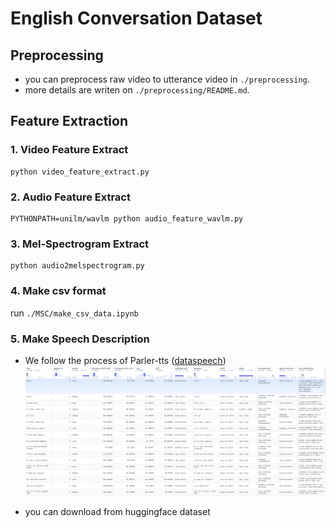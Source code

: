 # English Conversation Dataset

## Preprocessing
- you can preprocess raw video to utterance video in `./preprocessing`.
- more details are writen on  `./preprocessing/README.md`.

## Feature Extraction

### 1. Video Feature Extract
```
python video_feature_extract.py
```

### 2. Audio Feature Extract
```
PYTHONPATH=unilm/wavlm python audio_feature_wavlm.py 
```

### 3. Mel-Spectrogram Extract
```
python audio2melspectrogram.py
```

### 4. Make csv format
run `./MSC/make_csv_data.ipynb`

### 5. Make Speech Description
- We follow the process of Parler-tts ([dataspeech](https://github.com/huggingface/dataspeech))
![MSC_description](./images/MSC_description.png)

- you can download from huggingface dataset
